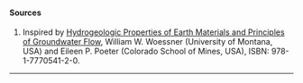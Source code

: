 #### Sources
                
1. Inspired by [Hydrogeologic Properties of Earth Materials and Principles of Groundwater Flow](https://gw-project.org/books/hydrogeologic-properties-of-earth-materials-and-principles-of-groundwater-flow/), William W. Woessner (University of Montana, USA) and Eileen P. Poeter (Colorado School of Mines, USA), ISBN: 978-1-7770541-2-0.

----------